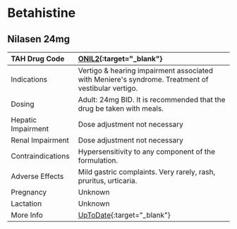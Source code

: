 # Betahistine

## Nilasen 24mg

| TAH Drug Code      | [ONIL2](https://www.tahsda.org.tw/drugs/hissearch.php?drug_code=ONIL2){:target="_blank"}          |
|:-------------------|:--------------------------------------------------------------------------------------------------|
| Indications        | Vertigo & hearing impairment associated with Meniere's syndrome. Treatment of vestibular vertigo. |
| Dosing             | Adult: 24mg BID. It is recommended that the drug be taken with meals.                             |
| Hepatic Impairment | Dose adjustment not necessary                                                                     |
| Renal Impairment   | Dose adjustment not necessary                                                                     |
| Contraindications  | Hypersensitivity to any component of the formulation.                                             |
| Adverse Effects    | Mild gastric complaints. Very rarely, rash, pruritus, urticaria.                                  |
| Pregnancy          | Unknown                                                                                           |
| Lactation          | Unknown                                                                                           |
| More Info          | [UpToDate](https://www.uptodate.com/contents/betahistine-drug-information){:target="_blank"}      |

